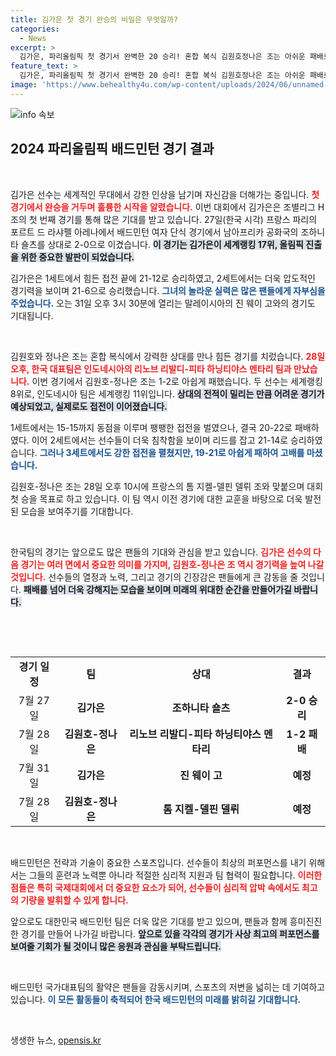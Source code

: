 ```yaml
---
title: 김가은 첫 경기 완승의 비밀은 무엇일까?
categories:
  - News
excerpt: >
  김가은, 파리올림픽 첫 경기서 완벽한 20 승리! 혼합 복식 김원호정나은 조는 아쉬운 패배로 첫 단추를 끼웠다. 앞으로의 경기에 기대감이 모아진다!
feature_text: >
  김가은, 파리올림픽 첫 경기서 완벽한 20 승리! 혼합 복식 김원호정나은 조는 아쉬운 패배로 첫 단추를 끼웠다. 앞으로의 경기에 기대감이 모아진다!
image: 'https://www.behealthy4u.com/wp-content/uploads/2024/06/unnamed-file.png'
---
```


<p><img src="https://www.behealthy4u.com/wp-content/uploads/2024/06/unnamed-file.png" alt="info 속보" /></p>

<h2 data-ke-size="size26">2024 파리올림픽 배드민턴 경기 결과</h2>

<p data-ke-size="size16">&nbsp;</p>

<p>김가은 선수는 세계적인 무대에서 강한 인상을 남기며 자신감을 더해가는 중입니다. <b><span style="color: #ee2323;">첫 경기에서 완승을 거두며 훌륭한 시작을 알렸습니다.</span></b> 이번 대회에서 김가은은 조별리그 H조의 첫 번째 경기를 통해 많은 기대를 받고 있습니다. 27일(한국 시각) 프랑스 파리의 포르트 드 라샤펠 아레나에서 배드민턴 여자 단식 경기에서 남아프리카 공화국의 조하니타 숄츠를 상대로 2-0으로 이겼습니다. <b><span style="background-color: #21538527;">이 경기는 김가은이 세계랭킹 17위, 올림픽 진출을 위한 중요한 발판이 되었습니다.</span></b> </p>

<p>김가은은 1세트에서 힘든 접전 끝에 21-12로 승리하였고, 2세트에서는 더욱 압도적인 경기력을 보이며 21-6으로 승리했습니다. <b><span style="color: #1a5490;">그녀의 놀라운 실력은 많은 팬들에게 자부심을 주었습니다.</span></b> 오는 31일 오후 3시 30분에 열리는 말레이시아의 진 웨이 고와의 경기도 기대됩니다.</p>

<p data-ke-size="size16">&nbsp;</p>

<p>김원호와 정나은 조는 혼합 복식에서 강력한 상대를 만나 힘든 경기를 치렀습니다. <b><span style="color: #ee2323;">28일 오후, 한국 대표팀은 인도네시아의 리노브 리발디-피타 하닝티야스 멘타리 팀과 만났습니다.</span></b> 이번 경기에서 김원호-정나은 조는 1-2로 아쉽게 패했습니다. 두 선수는 세계랭킹 8위로, 인도네시아 팀은 세계랭킹 11위입니다. <b><span style="background-color: #21538527;">상대의 전적이 밀리는 만큼 어려운 경기가 예상되었고, 실제로도 접전이 이어졌습니다.</span></b></p>

<p>1세트에서는 15-15까지 동점을 이루며 팽팽한 접전을 벌였으나, 결국 20-22로 패배하였다. 이어 2세트에서는 선수들이 더욱 침착함을 보이며 리드를 잡고 21-14로 승리하였습니다. <b><span style="color: #1a5490;">그러나 3세트에서도 강한 접전을 펼쳤지만, 19-21로 아쉽게 패하여 고배를 마셨습니다.</span></b> </p>

<p>김원호-정나은 조는 28일 오후 10시에 프랑스의 톰 지켈-델핀 델뤼 조와 맞붙으며 대회 첫 승을 목표로 하고 있습니다. 이 팀 역시 이전 경기에 대한 교훈을 바탕으로 더욱 발전된 모습을 보여주기를 기대합니다.</p>

<p data-ke-size="size16">&nbsp;</p>

<p>한국팀의 경기는 앞으로도 많은 팬들의 기대와 관심을 받고 있습니다. <b><span style="color: #ee2323;">김가은 선수의 다음 경기는 여러 면에서 중요한 의미를 가지며, 김원호-정나은 조 역시 경기력을 높여 나갈 것입니다.</span></b> 선수들의 열정과 노력, 그리고 경기의 긴장감은 팬들에게 큰 감동을 줄 것입니다. <b><span style="background-color: #21538527;">패배를 넘어 더욱 강해지는 모습을 보이며 미래의 위대한 순간을 만들어가길 바랍니다.</span></b> </p>

<p>&nbsp;</p>

<p data-ke-size="size16">&nbsp;</p>

<table style="width: 100%; border-collapse: collapse;">
    <tbody>
        <tr>
            <td style="text-align: center; height: 17px;"><b>경기 일정</b></td>
            <td style="text-align: center; height: 17px;"><b>팀</b></td>
            <td style="text-align: center; height: 17px;"><b>상대</b></td>
            <td style="text-align: center; height: 17px;"><b>결과</b></td>
        </tr>
        <tr>
            <td style="text-align: center; height: 17px;">7월 27일</td>
            <td style="text-align: center; height: 17px;"><b>김가은</b></td>
            <td style="text-align: center; height: 17px;"><b>조하니타 숄츠</b></td>
            <td style="text-align: center; height: 17px;"><b>2-0 승리</b></td>
        </tr>
        <tr>
            <td style="text-align: center; height: 17px;">7월 28일</td>
            <td style="text-align: center; height: 17px;"><b>김원호-정나은</b></td>
            <td style="text-align: center; height: 17px;"><b>리노브 리발디-피타 하닝티야스 멘타리</b></td>
            <td style="text-align: center; height: 17px;"><b>1-2 패배</b></td>
        </tr>
        <tr>
            <td style="text-align: center; height: 17px;">7월 31일</td>
            <td style="text-align: center; height: 17px;"><b>김가은</b></td>
            <td style="text-align: center; height: 17px;"><b>진 웨이 고</b></td>
            <td style="text-align: center; height: 17px;"><b>예정</b></td>
        </tr>
        <tr>
            <td style="text-align: center; height: 17px;">7월 28일</td>
            <td style="text-align: center; height: 17px;"><b>김원호-정나은</b></td>
            <td style="text-align: center; height: 17px;"><b>톰 지켈-델핀 델뤼</b></td>
            <td style="text-align: center; height: 17px;"><b>예정</b></td>
        </tr>
    </tbody>
</table>

<p data-ke-size="size16">&nbsp;</p>

<p>배드민턴은 전략과 기술이 중요한 스포츠입니다. 선수들이 최상의 퍼포먼스를 내기 위해서는 그들의 훈련과 노력뿐 아니라 적절한 심리적 지원과 팀 협력이 필요합니다. <b><span style="color: #ee2323;">이러한 점들은 특히 국제대회에서 더 중요한 요소가 되어, 선수들이 심리적 압박 속에서도 최고의 기량을 발휘할 수 있게 합니다.</span></b> </p>

<p>앞으로도 대한민국 배드민턴 팀은 더욱 많은 기대를 받고 있으며, 팬들과 함께 흥미진진한 경기를 만들어 나가길 바랍니다. <b><span style="background-color: #21538527;">앞으로 있을 각각의 경기가 사상 최고의 퍼포먼스를 보여줄 기회가 될 것이니 많은 응원과 관심을 부탁드립니다.</span></b> </p>

<p data-ke-size="size16">&nbsp;</p> 

<p>배드민턴 국가대표팀의 활약은 팬들을 감동시키며, 스포츠의 저변을 넓히는 데 기여하고 있습니다. <b><span style="color: #1a5490;">이 모든 활동들이 축적되어 한국 배드민턴의 미래를 밝히길 기대합니다.</span></b> </p>

<p data-ke-size="size16">&nbsp;</p>
생생한 뉴스, <a href="https://opensis.kr" rel="dofollow">opensis.kr</a>


